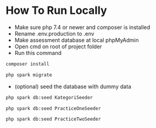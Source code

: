 # How To Run Locally

- Make sure php 7.4 or newer and composer is installed
- Rename .env.production to .env
- Make assessment database at local phpMyAdmin
- Open cmd on root of project folder
- Run this command
```sh
composer install
```
```sh
php spark migrate
```
- (optional) seed the database with dummy data
```sh
php spark db:seed KategoriSeeder
```
```sh
php spark db:seed PracticeOneSeeder
```
```sh
php spark db:seed PracticeTwoSeeder
```
